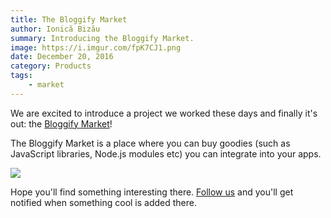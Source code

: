 ```yaml
---
title: The Bloggify Market
author: Ionică Bizău
summary: Introducing the Bloggify Market.
image: https://i.imgur.com/fpK7CJ1.png
date: December 20, 2016
category: Products
tags:
    - market
---
```


We are excited to introduce a project we worked these days and finally it's out: the [Bloggify Market](https://market.bloggify.org)!

The Bloggify Market is a place where you can buy goodies (such as JavaScript libraries, Node.js modules etc) you can integrate into your apps.

[![](https://i.imgur.com/R9Olq47.png)](https://market.bloggify.org)


Hope you'll find something interesting there. [Follow us](https://twitter.com/Bloggify) and you'll get notified when something cool is added there.
